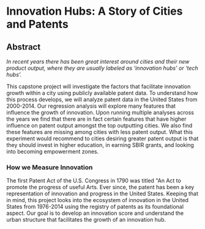 # Innovation Hubs: A Story of Cities and Patents

## Abstract

_In recent years there has been great interest around cities and their new product output, where they are usually labeled as ‘innovation hubs’ or ‘tech hubs’._

 This capstone project will investigate the factors that facilitate innovation growth within a city using publicly available patent data. To understand how this process develops, we will analyze patent data in the United States from 2000-2014. Our regression analysis will explore many features that influence the growth of innovation. Upon running multiple analyses across the years we find that there are in fact certain features that have higher influence on patent output amongst the top outputting cities. We also find these features are missing among cities with less patent output. What this experiment would recommend to  cities desiring greater patent output is that they should  invest in higher education, in earning SBIR grants, and looking into becoming empowerment zones.




### How we Measure Innovation

<p>The first Patent Act of the U.S. Congress in 1790 was titled "An Act to promote the progress of useful Arts. Ever since, the patent has been a key representation of innovation and progress in the United States. Keeping that in mind, this project looks into the ecosystem of innovation in the United States from 1976-2014 using the registry of patents as its foundational aspect. Our goal is to develop an innovation score and understand the urban structure that facilitates the growth of an innovation hub.</p>
